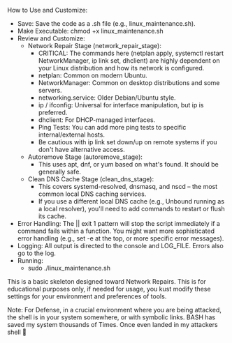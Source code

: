    

How to Use and Customize:
 * Save: Save the code as a .sh file (e.g., linux_maintenance.sh).
 * Make Executable: chmod +x linux_maintenance.sh
 * Review and Customize:
   * Network Repair Stage (network_repair_stage):
     * CRITICAL: The commands here (netplan apply, systemctl restart NetworkManager, ip link set, dhclient) are highly dependent on your Linux distribution and how its network is configured.
     * netplan: Common on modern Ubuntu.
     * NetworkManager: Common on desktop distributions and some servers.
     * networking.service: Older Debian/Ubuntu style.
     * ip / ifconfig: Universal for interface manipulation, but ip is preferred.
     * dhclient: For DHCP-managed interfaces.
     * Ping Tests: You can add more ping tests to specific internal/external hosts.
     * Be cautious with ip link set down/up on remote systems if you don't have alternative access.
   * Autoremove Stage (autoremove_stage):
     * This uses apt, dnf, or yum based on what's found. It should be generally safe.
   * Clean DNS Cache Stage (clean_dns_stage):
     * This covers systemd-resolved, dnsmasq, and nscd – the most common local DNS caching services.
     * If you use a different local DNS cache (e.g., Unbound running as a local resolver), you'll need to add commands to restart or flush its cache.
 * Error Handling: The || exit 1 pattern will stop the script immediately if a command fails within a function. You might want more sophisticated error handling (e.g., set -e at the top, or more specific error messages).
 * Logging: All output is directed to the console and LOG_FILE. Errors also go to the log.
 * Running:
   * sudo ./linux_maintenance.sh


This is a basic skeleton designed toward Network Repairs. This is for educational purposes only, if needed for usage, you kust modify these settings for your environment and preferences of tools.

Note: For Defense, in a crucial environment where you are being attacked, the shell is in your system somewhere, or with symbolic links. BASH has saved my system thousands of Times. Once even landed in my attackers shell 💯